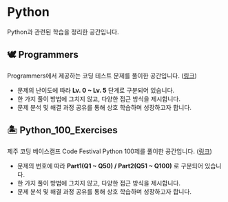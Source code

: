 # Python
Python과 관련된 학습을 정리한 공간입니다.

## 🕊️ Programmers
Programmers에서 제공하는 코딩 테스트 문제를 풀이한 공간입니다. ([링크](https://school.programmers.co.kr/learn/challenges?order=recent&page=1&languages=python%2Cpython3))
- 문제의 난이도에 따라 **Lv. 0 ~ Lv. 5** 단계로 구분되어 있습니다.
- 한 가지 풀이 방법에 그치지 않고, 다양한 접근 방식을 제시합니다. <br>
- 문제 분석 및 해결 과정 공유를 통해 상호 학습하며 성장하고자 합니다.

## 🏝️ Python_100_Exercises
제주 코딩 베이스캠프 Code Festival Python 100제를 풀이한 공간입니다. ([링크](https://pythonworkbook.notion.site/Python-100-6ee1860ce29a41bc8eb6b9cfa7d7f06c))
- 문제의 번호에 따라 **Part1(Q1 ~ Q50) / Part2(Q51 ~ Q100)** 로 구분되어 있습니다.
- 한 가지 풀이 방법에 그치지 않고, 다양한 접근 방식을 제시합니다. <br>
- 문제 분석 및 해결 과정 공유를 통해 상호 학습하며 성장하고자 합니다.
